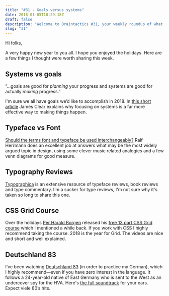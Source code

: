 ```yaml
---
title: "#31 - Goals versus systems"
date: 2018-01-05T10:29:18Z
draft: false
description: "Welcome to Braintactics #31, your weekly roundup of what’s happening in design, code and typography."
slug: "31"
---
```


Hi folks,

A very happy new year to you all. I hope you enjoyed the holidays. Here are a few things I thought were worth sharing this week.

## Systems vs goals

“...goals are good for _planning_ your progress and systems are good for actually _making_ progress.”

I'm sure we all have goals we’d like to accomplish in 2018. In [this short article](https://jamesclear.com/goals-systems) James Clear explains why focusing on systems is a far more effective way to making things happen.

## Typeface vs Font

[Should the terms font and typeface be used interchangeably?](https://typography.guru/journal/should-the-terms-font-and-typeface-be-used-interchangeably-r58/) Ralf Herrmann does an excellent job at answers what may be the most widely argued topic in design, using some clever music related analogies and a few venn diagrams for good measure.

## Typography Reviews

[Typographica](http://typographica.org/) is an extensive resource of typeface reviews, book reviews and type commentary. I’m a sucker for type reviews, I'm not sure why it's taken so long to share this one.

## CSS Grid Course

Over the holidays [Per Harald Borgen](https://medium.com/@perborgen) released his [free 13 part CSS Grid course](https://medium.freecodecamp.org/heres-my-free-css-grid-course-merry-christmas-3826dd24f098) which I mentioned a while back. If you work with CSS I highly recommend taking the course. 2018 is the year for Grid. The videos are nice and short and well explained.

## Deutschland 83

I’ve been watching [Deutschland 83](http://www.channel4.com/programmes/deutschland-83) (in order to practice my German), which I highly recommend—even if you have zero interest in the language. It follows a 24-year-old native of East Germany who is sent to the West as an undercover spy for the HVA. Here's [the full soundtrack](https://www.youtube.com/watch?v=N1Hs2AQwDgA&list=PLQw_lbCD4XSZgnzhMOQ_cRrwbp6FV31oQ) for your ears. Expect viele 80’s hits.
